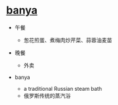 # [banya](https://github.com/jiemaoli/gitblog/issues/4)

- 午餐
   - 怱花煎蛋、煮梅肉炒芹菜、蒜蓉油麦苗

- 晚餐
   - 外卖
 
- banya
   - a traditional Russian steam bath
   - 俄罗斯传统的蒸汽浴